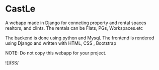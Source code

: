 # CastLe
 A webapp made in Django for conneting property and rental spaces realtors, and clints.
 The rentals can be Flats, PGs, Workspaces.etc
 
The backend is done using python and Mysql.
The frontend is rendered using Django and written with HTML, CSS , Bootstrap

NOTE: Do not copy this webapp for your project.

![](SS/


 
